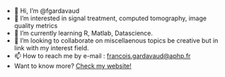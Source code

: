 - 👋 Hi, I’m @fgardavaud
- 👀 I’m interested in signal treatment, computed tomography, image quality metrics
- 🌱 I’m currently learning R, Matlab, Datascience.
- 💞️ I’m looking to collaborate on miscellaenous topics be creative but in link with my interest field.
- 📫 How to reach me by e-mail : francois.gardavaud@aphp.fr
- Want to know more? [Check my website!](https://fgardavaud.github.io/)

<!---
fgardavaud/fgardavaud is a ✨ special ✨ repository because its `README.md` (this file) appears on your GitHub profile.
You can click the Preview link to take a look at your changes.
--->
